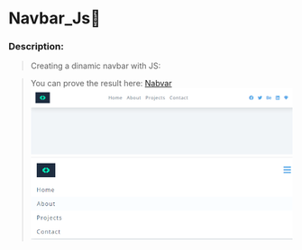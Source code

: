 # Navbar_Js:link:

### Description:

>Creating a dinamic navbar with JS:

>You can prove the result here: [Nabvar](https://celfiew.github.io/Navbar_Js/) 
![imagenes](https://github.com/celfiew/Navbar_Js/blob/main/img/navbar2.PNG)
![imagenes](https://github.com/celfiew/Navbar_Js/blob/main/img/navbars.PNG)
